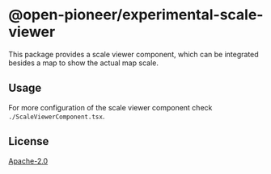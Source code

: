 # @open-pioneer/experimental-scale-viewer

This package provides a scale viewer component, which can be integrated besides a map to show the actual map scale.

## Usage

For more configuration of the scale viewer component check `./ScaleViewerComponent.tsx`.

## License

[Apache-2.0](https://www.apache.org/licenses/LICENSE-2.0)
